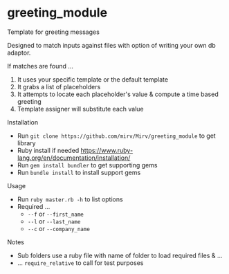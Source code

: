 # greeting_module

Template for greeting messages

Designed to match inputs against files with option of writing your own db adaptor.

If matches are found ...

1) It uses your specific template or the default template
2) It grabs a list of placeholders
3) It attempts to locate each placeholder's value & compute a time based greeting
4) Template assigner will substitute each value

Installation
- Run `git clone https://github.com/mirv/Mirv/greeting_module` to get library
- Ruby install if needed https://www.ruby-lang.org/en/documentation/installation/
- Run `gem install bundler` to get supporting gems
- Run `bundle install` to install support gems 

Usage 
- Run `ruby master.rb -h` to list options
- Required ...
    - `--f` or `--first_name` 
    - `--l` or `--last_name`
    - `--c` or `--company_name`

Notes
- Sub folders use a ruby file with name of folder to load required files & ...
-   ... `require_relative` to call for test purposes